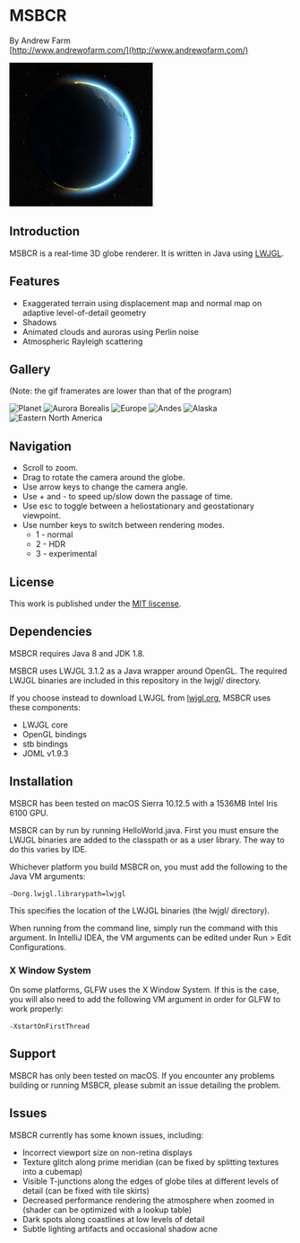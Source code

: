 # MSBCR

By Andrew Farm  
[http://www.andrewofarm.com/](http://www.andrewofarm.com/)

![MSBCR.png](MSBCR.png)

## Introduction

MSBCR is a real-time 3D globe renderer. It is written in Java using
[LWJGL](http://lwjgl.org/).

## Features
  * Exaggerated terrain using displacement map and normal map on adaptive level-of-detail geometry
  * Shadows
  * Animated clouds and auroras using Perlin noise
  * Atmospheric Rayleigh scattering

## Gallery

(Note: the gif framerates are lower than that of the program)

![Planet](http://andrewofarm.com/images/projects/msbcr/planet.gif)
![Aurora Borealis](http://andrewofarm.com/images/projects/msbcr/auroraborealis.gif)
![Europe](http://andrewofarm.com/images/projects/msbcr/europe.gif)
![Andes](http://andrewofarm.com/images/projects/msbcr/andes.gif)
![Alaska](http://andrewofarm.com/images/projects/msbcr/alaska.gif)
![Eastern North America](http://andrewofarm.com/images/projects/msbcr/easternna.gif)

## Navigation

  * Scroll to zoom.
  * Drag to rotate the camera around the globe.
  * Use arrow keys to change the camera angle.
  * Use + and - to speed up/slow down the passage of time.
  * Use esc to toggle between a heliostationary and geostationary viewpoint.
  * Use number keys to switch between rendering modes.
    * 1 - normal
    * 2 - HDR
    * 3 - experimental

## License

This work is published under the
[MIT liscense](https://choosealicense.com/licenses/mit/).

## Dependencies

MSBCR requires Java 8 and JDK 1.8.

MSBCR uses LWJGL 3.1.2 as a Java wrapper around OpenGL. The required LWJGL
binaries are included in this repository in the lwjgl/ directory.

If you choose instead to download LWJGL from
[lwjgl.org](http://lwjgl.org/), MSBCR uses these components:

  * LWJGL core
  * OpenGL bindings
  * stb bindings
  * JOML v1.9.3

## Installation

MSBCR has been tested on macOS Sierra 10.12.5 with a 1536MB Intel Iris 6100
GPU.

MSBCR can by run by running HelloWorld.java. First you must ensure the LWJGL
binaries are added to the classpath or as a user library. The way to do this
varies by IDE.

Whichever platform you build MSBCR on, you must add the following to the Java
VM arguments:

    -Dorg.lwjgl.librarypath=lwjgl

This specifies the location of the LWJGL binaries (the lwjgl/
directory).

When running from the command line, simply run the command with this argument.
In IntelliJ IDEA, the VM arguments can be edited under Run > Edit
Configurations.

### X Window System

On some platforms, GLFW uses the X Window System. If this is the case, you will
also need to add the following VM argument in order for GLFW to work properly:

    -XstartOnFirstThread

## Support

MSBCR has only been tested on macOS. If you encounter any problems building or
running MSBCR, please submit an issue detailing the problem.

## Issues

MSBCR currently has some known issues, including:

  * Incorrect viewport size on non-retina displays
  * Texture glitch along prime meridian (can be fixed by splitting textures into a cubemap)
  * Visible T-junctions along the edges of globe tiles at different levels of detail (can be fixed with tile skirts)
  * Decreased performance rendering the atmosphere when zoomed in (shader can be optimized with a lookup table)
  * Dark spots along coastlines at low levels of detail
  * Subtle lighting artifacts and occasional shadow acne

